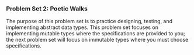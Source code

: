 ### Problem Set 2: Poetic Walks

The purpose of this problem set is to practice designing, testing, and implementing abstract data types. 
This problem set focuses on implementing mutable types where the specifications are provided to you; 
the next problem set will focus on immutable types where you must choose specifications.


